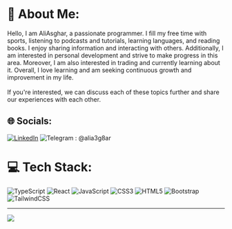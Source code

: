 # 💫 About Me:
Hello, I am AliAsghar, a passionate programmer. I fill my free time with sports, listening to podcasts and tutorials, learning languages, and reading books. I enjoy sharing information and interacting with others. Additionally, I am interested in personal development and strive to make progress in this area. Moreover, I am also interested in trading and currently learning about it. Overall, I love learning and am seeking continuous growth and improvement in my life.<br><br>If you're interested, we can discuss each of these topics further and share our experiences with each other.


## 🌐 Socials:
[![LinkedIn](https://img.shields.io/badge/LinkedIn-%230077B5.svg?logo=linkedin&logoColor=white)](https://linkedin.com/in/www.linkedin.com/in/⚡🚀-aliasghar-ariahimehr-2b4733262) 
![Telegram : @alia3g8ar](https://img.shields.io/badge/Telegram-%230077B5.svg?logo=telegram&logoColor=white) 


# 💻 Tech Stack:
![TypeScript](https://img.shields.io/badge/typescript-%233178C6.svg?style=for-the-badge&logo=typescript&logoColor=white) ![React](https://img.shields.io/badge/react-%2361DAFB.svg?style=for-the-badge&logo=react&logoColor=black) ![JavaScript](https://img.shields.io/badge/javascript-%23323330.svg?style=for-the-badge&logo=javascript&logoColor=%23F7DF1E) ![CSS3](https://img.shields.io/badge/css3-%231572B6.svg?style=for-the-badge&logo=css3&logoColor=white) ![HTML5](https://img.shields.io/badge/html5-%23E34F26.svg?style=for-the-badge&logo=html5&logoColor=white) ![Bootstrap](https://img.shields.io/badge/bootstrap-%238511FA.svg?style=for-the-badge&logo=bootstrap&logoColor=white) ![TailwindCSS](https://img.shields.io/badge/tailwindcss-%2338B2AC.svg?style=for-the-badge&logo=tailwind-css&logoColor=white)

---
[![](https://visitcount.itsvg.in/api?id=alia3g8ar&icon=0&color=0)](https://visitcount.itsvg.in)

<!-- Proudly created with GPRM ( https://gprm.itsvg.in ) -->
